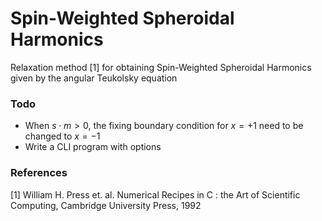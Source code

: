 # Spin-Weighted Spheroidal Harmonics 

Relaxation method [1] for obtaining Spin-Weighted Spheroidal Harmonics given by the angular Teukolsky equation

### Todo
- When $s \cdot m > 0$, the fixing boundary condition for $x=+1$ need to be changed to $x=-1$
- Write a CLI program with options

### References
[1] William H. Press et. al. Numerical Recipes in C : the Art of Scientific Computing, Cambridge University Press, 1992
